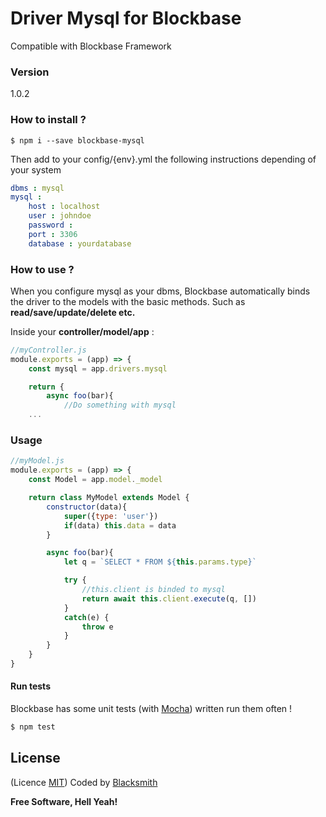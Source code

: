 # Driver Mysql for Blockbase
Compatible with Blockbase Framework

### Version
1.0.2

### How to install ?
```shell
$ npm i --save blockbase-mysql
```

Then add to your config/{env}.yml the following instructions depending of your system
```yml
dbms : mysql
mysql :
    host : localhost
    user : johndoe
    password :
    port : 3306
    database : yourdatabase
```

### How to use ?

When you configure mysql as your dbms, Blockbase automatically binds the driver to the models with the basic methods. Such as **read/save/update/delete etc.**


Inside your **controller/model/app** :

```js
//myController.js
module.exports = (app) => {
    const mysql = app.drivers.mysql

    return {
        async foo(bar){
            //Do something with mysql
    ...
```

### Usage



```js
//myModel.js
module.exports = (app) => {
    const Model = app.model._model

    return class MyModel extends Model {
        constructor(data){
            super({type: 'user'})
            if(data) this.data = data
        }

        async foo(bar){
            let q = `SELECT * FROM ${this.params.type}`

            try {
                //this.client is binded to mysql
                return await this.client.execute(q, [])
            }
            catch(e) {
                throw e
            }
        }
    }
}
```

#### Run tests
Blockbase has some unit tests (with [Mocha](https://mochajs.org)) written run them often !

```sh
$ npm test
```

License
----
(Licence [MIT](https://github.com/blacksmithstudio/blockbase/blob/master/LICENCE))
Coded by [Blacksmith](https://www.blacksmith.studio)

**Free Software, Hell Yeah!**

[Node.js]:https://nodejs.org/en
[NPM]:https://www.npmjs.com
